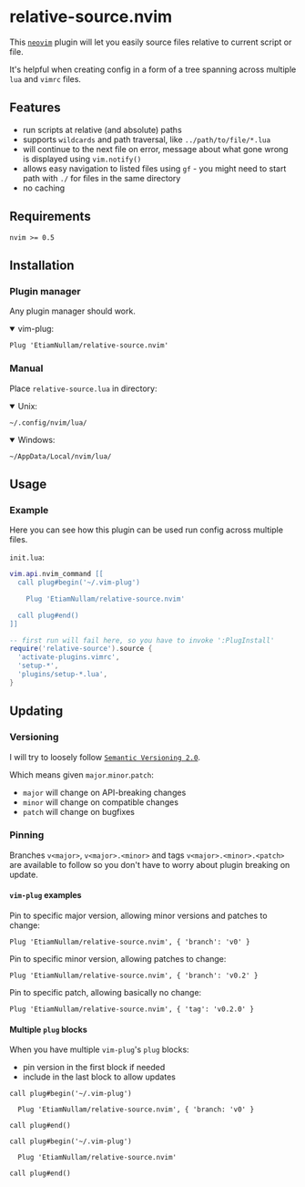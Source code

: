 # relative-source.nvim

This [`neovim`](http://neovim.io/) plugin will let you easily source files relative to current script or file.

It's helpful when creating config in a form of a tree spanning across multiple `lua` and `vimrc` files.

## Features

- run scripts at relative (and absolute) paths
- supports `wildcards` and path traversal, like `../path/to/file/*.lua`
- will continue to the next file on error, message about what gone wrong is displayed using `vim.notify()`
- allows easy navigation to listed files using `gf` - you might need to start path with `./` for files in the same directory
- no caching

## Requirements

```
nvim >= 0.5
```

## Installation

### Plugin manager

Any plugin manager should work.

<details open>
  <summary>
    vim-plug:
  </summary>

  ```vim
  Plug 'EtiamNullam/relative-source.nvim'
  ```
</details>

### Manual

Place `relative-source.lua` in directory:

<details open>
  <summary>
    Unix:
  </summary>
    
  ```
  ~/.config/nvim/lua/
  ```
</details>

<details open>
  <summary>
    Windows:
  </summary>
  
  ```
  ~/AppData/Local/nvim/lua/
  ```
</details>

## Usage

### Example

Here you can see how this plugin can be used run config across multiple files.

`init.lua`:
```lua
vim.api.nvim_command [[
  call plug#begin('~/.vim-plug')

    Plug 'EtiamNullam/relative-source.nvim'

  call plug#end()
]]

-- first run will fail here, so you have to invoke ':PlugInstall'
require('relative-source').source {
  'activate-plugins.vimrc',
  'setup-*',
  'plugins/setup-*.lua',
}
```

## Updating

### Versioning

I will try to loosely follow [`Semantic Versioning 2.0`](https://semver.org/spec/v2.0.0.html).

Which means given `major`.`minor`.`patch`:

- `major` will change on API-breaking changes
- `minor` will change on compatible changes
- `patch` will change on bugfixes

### Pinning

Branches `v<major>`, `v<major>.<minor>` and tags `v<major>.<minor>.<patch>` are available to follow so you don't have to worry about plugin breaking on update.

#### `vim-plug` examples

Pin to specific major version, allowing minor versions and patches to change:

```vim
Plug 'EtiamNullam/relative-source.nvim', { 'branch': 'v0' }
```

Pin to specific minor version, allowing patches to change:

```vim
Plug 'EtiamNullam/relative-source.nvim', { 'branch': 'v0.2' }
```

Pin to specific patch, allowing basically no change:

```vim
Plug 'EtiamNullam/relative-source.nvim', { 'tag': 'v0.2.0' }
```

#### Multiple `plug` blocks

When you have multiple `vim-plug`'s `plug` blocks:

- pin version in the first block if needed
- include in the last block to allow updates

```vim
call plug#begin('~/.vim-plug')

  Plug 'EtiamNullam/relative-source.nvim', { 'branch: 'v0' }

call plug#end()

call plug#begin('~/.vim-plug')

  Plug 'EtiamNullam/relative-source.nvim'

call plug#end()
```
